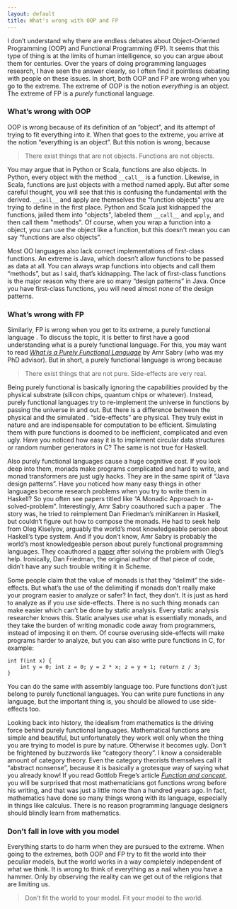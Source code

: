 ```yaml
---
layout: default
title: What's wrong with OOP and FP
---
```



I don’t understand why there are endless debates about Object-Oriented Programming (OOP) and Functional Programming (FP). It seems that this type of thing is at the limits of human intelligence, so you can argue about them for centuries. Over the years of doing programming languages research, I have seen the answer clearly, so I often find it pointless debating with people on these issues. In short, both OOP and FP are wrong when you go to the extreme. The extreme of OOP is the notion _everything_ is an object. The extreme of FP is a _purely_ functional language.

### What’s wrong with OOP

OOP is wrong because of its definition of an “object”, and its attempt of trying to fit everything into it. When that goes to the extreme, you arrive at the notion “everything is an object”. But this notion is wrong, because

> There exist things that are not objects. Functions are not objects.

You may argue that in Python or Scala, functions are also objects. In Python, every object with the method `__call__` is a function. Likewise, in Scala, functions are just objects with a method named apply. But after some careful thought, you will see that this is confusing the fundamental with the derived. `__call__` and apply are themselves the "function objects" you are trying to define in the first place. Python and Scala just kidnapped the functions, jailed them into "objects", labeled them `__call__` and `apply`, and then call them "methods". Of course, when you wrap a function into a object, you can use the object like a function, but this doesn't mean you can say “functions are also objects”.

Most OO languages also lack correct implementations of first-class functions. An extreme is Java, which doesn’t allow functions to be passed as data at all. You can always wrap functions into objects and call them “methods”, but as I said, that’s kidnapping. The lack of first-class functions is the major reason why there are so many “design patterns” in Java. Once you have first-class functions, you will need almost none of the design patterns.

### What’s wrong with FP

Similarly, FP is wrong when you get to its extreme, a purely functional language . To discuss the topic, it is better to first have a good understanding what is a purely functional language. For this, you may want to read _[What is a Purely Functional Language](http://people.csse.uwa.edu.au/~arran/key_papers/Sabry%20-%201998%20-%20What%20is%20a%20purely%20functional%20language.pdf)_ by Amr Sabry (who was my PhD advisor). But in short, a purely functional language is wrong because

> There exist things that are not pure. Side-effects are very real.

Being purely functional is basically ignoring the capabilities provided by the physical substrate (silicon chips, quantum chips or whatever). Instead, purely functional languages try to re-implement the universe in functions by passing the universe in and out. But there is a difference between the physical and the simulated . “side-effects” are physical. They truly exist in nature and are indispensable for computation to be efficient. Simulating them with pure functions is doomed to be inefficient, complicated and even ugly. Have you noticed how easy it is to implement circular data structures or random number generators in C? The same is not true for Haskell.

Also purely functional languages cause a huge cognitive cost. If you look deep into them, monads make programs complicated and hard to write, and monad transformers are just ugly hacks. They are in the same spirit of “Java design patterns”. Have you noticed how many easy things in other languages become research problems when you try to write them in Haskell? So you often see papers titled like “A Monadic Approach to a-solved-problem”. Interestingly, Amr Sabry coauthored such a paper . The story was, he tried to reimplement Dan Friedman’s miniKanren in Haskell, but couldn’t figure out how to compose the monads. He had to seek help from Oleg Kiselyov, arguably the world’s most knowledgeable person about Haskell’s type system. And if you don’t know, Amr Sabry is probably the world’s most knowledgeable person about purely functional programming languages. They coauthored a [paper](http://okmij.org/ftp/Computation/monads.html#LogicT) after solving the problem with Oleg’s help. Ironically, Dan Friedman, the original author of that piece of code, didn’t have any such trouble writing it in Scheme.

Some people claim that the value of monads is that they “delimit” the side-effects. But what’s the use of the delimiting if monads don’t really make your program easier to analyze or safer? In fact, they don’t. It is just as hard to analyze as if you use side-effects. There is no such thing monads can make easier which can’t be done by static analysis. Every static analysis researcher knows this. Static analyses use what is essentially monads, and they take the burden of writing monadic code away from programmers, instead of imposing it on them. Of course overusing side-effects will make programs harder to analyze, but you can also write pure functions in C, for example:

    int f(int x) { 
        int y = 0; int z = 0; y = 2 * x; z = y + 1; return z / 3;
    } 

You can do the same with assembly language too. Pure functions don’t just belong to purely functional languages. You can write pure functions in any language, but the important thing is, you should be allowed to use side-effects too.
 
Looking back into history, the idealism from mathematics is the driving force behind purely functional languages. Mathematical functions are simple and beautiful, but unfortunately they work well only when the thing you are trying to model is pure by nature. Otherwise it becomes ugly. Don’t be frightened by buzzwords like “category theory”. I know a considerable amount of category theory. Even the category theorists themselves call it “abstract nonsense”, because it is basically a grotesque way of saying what you already know! If you read Gottlob Frege’s article _[Function and concept](http://www.olimon.org/uan/frege-writings.pdf)_, you will be surprised that most mathematicians got functions wrong before his writing, and that was just a little more than a hundred years ago. In fact, mathematics have done so many things wrong with its language, especially in things like calculus. There is no reason programming language designers should blindly learn from mathematics.

### Don’t fall in love with you model

Everything starts to do harm when they are pursued to the extreme. When going to the extremes, both OOP and FP try to fit the world into their peculiar models, but the world works in a way completely independent of what we think. It is wrong to think of everything as a nail when you have a hammer. Only by observing the reality can we get out of the religions that are limiting us.

> Don’t fit the world to your model. Fit your model to the world.